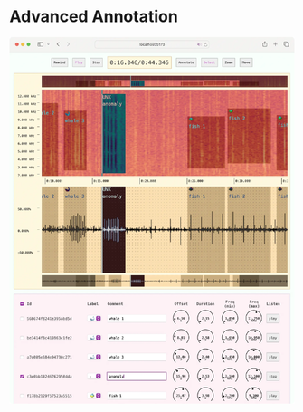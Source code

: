 # Advanced Annotation

![packages/website/static/example-advanced-annotation.webp](../../packages/website/static/example-advanced-annotation.webp)
